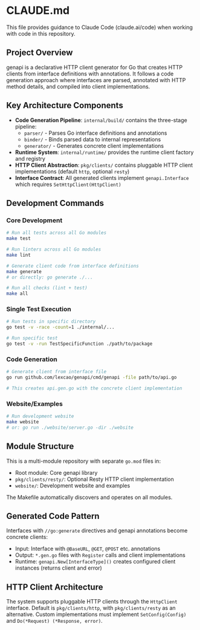 # CLAUDE.md

This file provides guidance to Claude Code (claude.ai/code) when working with code in this repository.

## Project Overview

genapi is a declarative HTTP client generator for Go that creates HTTP clients from interface definitions with annotations. It follows a code generation approach where interfaces are parsed, annotated with HTTP method details, and compiled into client implementations.

## Key Architecture Components

- **Code Generation Pipeline**: `internal/build/` contains the three-stage pipeline:
  - `parser/` - Parses Go interface definitions and annotations
  - `binder/` - Binds parsed data to internal representations 
  - `generator/` - Generates concrete client implementations
- **Runtime System**: `internal/runtime/` provides the runtime client factory and registry
- **HTTP Client Abstraction**: `pkg/clients/` contains pluggable HTTP client implementations (default `http`, optional `resty`)
- **Interface Contract**: All generated clients implement `genapi.Interface` which requires `SetHttpClient(HttpClient)`

## Development Commands

### Core Development
```bash
# Run all tests across all Go modules
make test

# Run linters across all Go modules  
make lint

# Generate client code from interface definitions
make generate
# or directly: go generate ./...

# Run all checks (lint + test)
make all
```

### Single Test Execution
```bash
# Run tests in specific directory
go test -v -race -count=1 ./internal/...

# Run specific test
go test -v -run TestSpecificFunction ./path/to/package
```

### Code Generation
```bash
# Generate client from interface file
go run github.com/lexcao/genapi/cmd/genapi -file path/to/api.go

# This creates api.gen.go with the concrete client implementation
```

### Website/Examples
```bash
# Run development website
make website
# or: go run ./website/server.go -dir ./website
```

## Module Structure

This is a multi-module repository with separate `go.mod` files in:
- Root module: Core genapi library
- `pkg/clients/resty/`: Optional Resty HTTP client implementation  
- `website/`: Development website and examples

The Makefile automatically discovers and operates on all modules.

## Generated Code Pattern

Interfaces with `//go:generate` directives and genapi annotations become concrete clients:
- Input: Interface with `@BaseURL`, `@GET`, `@POST` etc. annotations
- Output: `*.gen.go` files with `Register` calls and client implementations
- Runtime: `genapi.New[InterfaceType]()` creates configured client instances (returns client and error)

## HTTP Client Architecture

The system supports pluggable HTTP clients through the `HttpClient` interface. Default is `pkg/clients/http`, with `pkg/clients/resty` as an alternative. Custom implementations must implement `SetConfig(Config)` and `Do(*Request) (*Response, error)`.